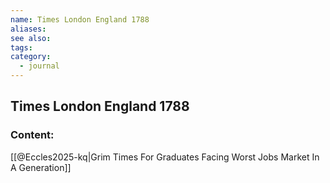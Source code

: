 ```yaml
---
name: Times London England 1788
aliases:
see also:
tags:
category:
  - journal
---
```


## Times London England 1788

### Content:
[[@Eccles2025-kq|Grim Times For Graduates Facing Worst Jobs Market In A Generation]]